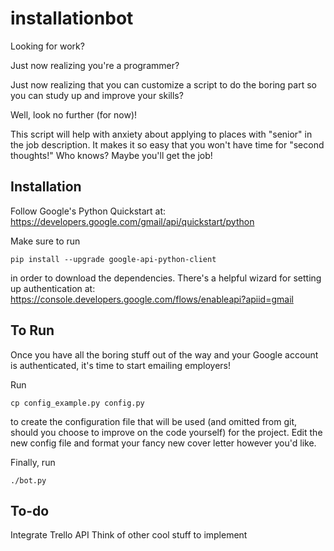 # installationbot

Looking for work?

Just now realizing you're a programmer?

Just now realizing that you can customize a script to do the boring part so you
can study up and improve your skills?

Well, look no further (for now)!

This script will help with anxiety about applying to places with "senior" in the
job description. It makes it so easy that you won't have time for "second
thoughts!" Who knows? Maybe you'll get the job!

## Installation

Follow Google's Python Quickstart at:
https://developers.google.com/gmail/api/quickstart/python

Make sure to run

`pip install --upgrade google-api-python-client`

in order to download the dependencies. There's a helpful wizard for setting up
authentication at:
https://console.developers.google.com/flows/enableapi?apiid=gmail

## To Run

Once you have all the boring stuff out of the way and your Google account is
authenticated, it's time to start emailing employers!

Run

`cp config_example.py config.py`

to create the configuration file that will be used (and omitted from git,
should you choose to improve on the code yourself) for the project. Edit the new
config file and format your fancy new cover letter however you'd like.

Finally, run

`./bot.py`

## To-do

Integrate Trello API
Think of other cool stuff to implement
